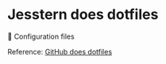 # Jesstern does dotfiles
:wrench: Configuration files

Reference: [GitHub does dotfiles](https://dotfiles.github.io/)
